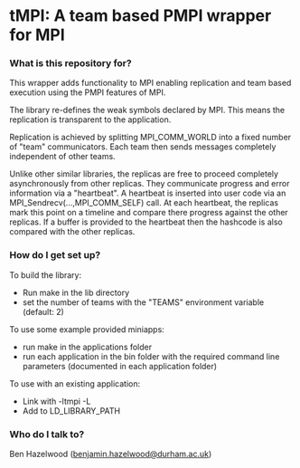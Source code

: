 # tMPI: A team based PMPI wrapper for MPI #

### What is this repository for? ###

This wrapper adds functionality to MPI enabling replication and team based execution using the PMPI features of MPI. 

The library re-defines the weak symbols declared by MPI. This means the replication is transparent to the application.

Replication is achieved by splitting MPI_COMM_WORLD into a fixed number of "team" communicators. Each team then sends messages completely independent of other teams. 

Unlike other similar libraries, the replicas are free to proceed completely asynchronously from other replicas. They communicate progress and error information via a "heartbeat". A heartbeat is inserted into user code via an MPI_Sendrecv(...,MPI_COMM_SELF) call. At each heartbeat, the replicas mark this point on a timeline and compare there progress against the other replicas. If a buffer is provided to the heartbeat then the hashcode is also compared with the other replicas. 

### How do I get set up? ##
To build the library:
* Run make in the lib directory
* set the number of teams with the "TEAMS" environment variable (default: 2)

To use some example provided miniapps:
* run make in the applications folder
* run each application in the bin folder with the required command line parameters (documented in each application folder)

To use with an existing application:
* Link with -ltmpi -L<path to tmpi> 
* Add <path to tmpi> to LD_LIBRARY_PATH

### Who do I talk to? ###
Ben Hazelwood (benjamin.hazelwood@durham.ac.uk)